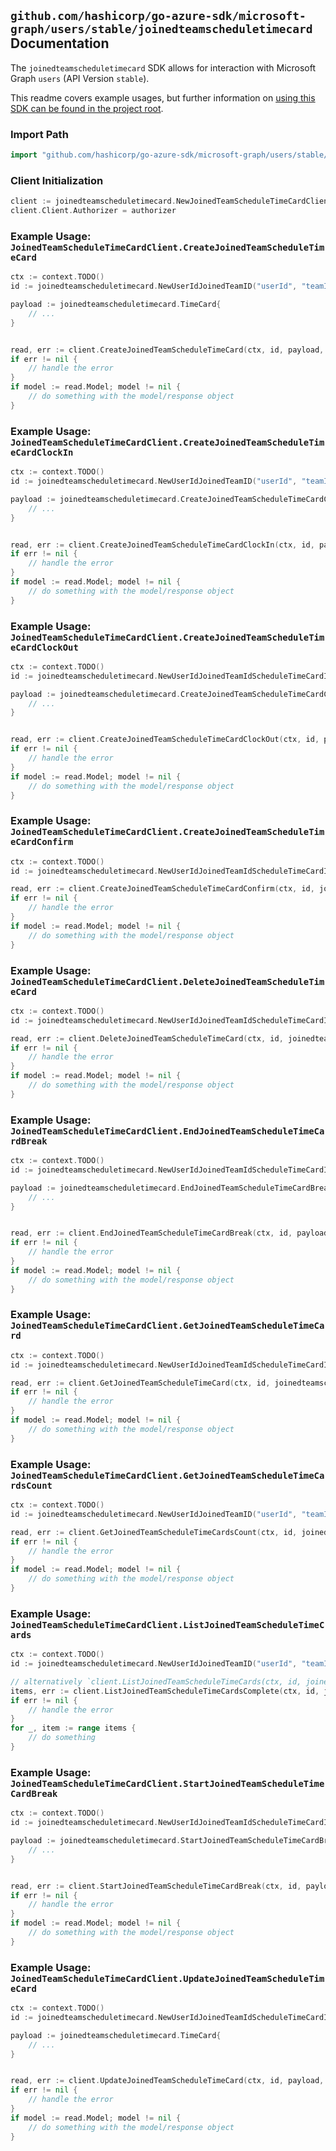 
## `github.com/hashicorp/go-azure-sdk/microsoft-graph/users/stable/joinedteamscheduletimecard` Documentation

The `joinedteamscheduletimecard` SDK allows for interaction with Microsoft Graph `users` (API Version `stable`).

This readme covers example usages, but further information on [using this SDK can be found in the project root](https://github.com/hashicorp/go-azure-sdk/tree/main/docs).

### Import Path

```go
import "github.com/hashicorp/go-azure-sdk/microsoft-graph/users/stable/joinedteamscheduletimecard"
```


### Client Initialization

```go
client := joinedteamscheduletimecard.NewJoinedTeamScheduleTimeCardClientWithBaseURI("https://graph.microsoft.com")
client.Client.Authorizer = authorizer
```


### Example Usage: `JoinedTeamScheduleTimeCardClient.CreateJoinedTeamScheduleTimeCard`

```go
ctx := context.TODO()
id := joinedteamscheduletimecard.NewUserIdJoinedTeamID("userId", "teamId")

payload := joinedteamscheduletimecard.TimeCard{
	// ...
}


read, err := client.CreateJoinedTeamScheduleTimeCard(ctx, id, payload, joinedteamscheduletimecard.DefaultCreateJoinedTeamScheduleTimeCardOperationOptions())
if err != nil {
	// handle the error
}
if model := read.Model; model != nil {
	// do something with the model/response object
}
```


### Example Usage: `JoinedTeamScheduleTimeCardClient.CreateJoinedTeamScheduleTimeCardClockIn`

```go
ctx := context.TODO()
id := joinedteamscheduletimecard.NewUserIdJoinedTeamID("userId", "teamId")

payload := joinedteamscheduletimecard.CreateJoinedTeamScheduleTimeCardClockInRequest{
	// ...
}


read, err := client.CreateJoinedTeamScheduleTimeCardClockIn(ctx, id, payload, joinedteamscheduletimecard.DefaultCreateJoinedTeamScheduleTimeCardClockInOperationOptions())
if err != nil {
	// handle the error
}
if model := read.Model; model != nil {
	// do something with the model/response object
}
```


### Example Usage: `JoinedTeamScheduleTimeCardClient.CreateJoinedTeamScheduleTimeCardClockOut`

```go
ctx := context.TODO()
id := joinedteamscheduletimecard.NewUserIdJoinedTeamIdScheduleTimeCardID("userId", "teamId", "timeCardId")

payload := joinedteamscheduletimecard.CreateJoinedTeamScheduleTimeCardClockOutRequest{
	// ...
}


read, err := client.CreateJoinedTeamScheduleTimeCardClockOut(ctx, id, payload, joinedteamscheduletimecard.DefaultCreateJoinedTeamScheduleTimeCardClockOutOperationOptions())
if err != nil {
	// handle the error
}
if model := read.Model; model != nil {
	// do something with the model/response object
}
```


### Example Usage: `JoinedTeamScheduleTimeCardClient.CreateJoinedTeamScheduleTimeCardConfirm`

```go
ctx := context.TODO()
id := joinedteamscheduletimecard.NewUserIdJoinedTeamIdScheduleTimeCardID("userId", "teamId", "timeCardId")

read, err := client.CreateJoinedTeamScheduleTimeCardConfirm(ctx, id, joinedteamscheduletimecard.DefaultCreateJoinedTeamScheduleTimeCardConfirmOperationOptions())
if err != nil {
	// handle the error
}
if model := read.Model; model != nil {
	// do something with the model/response object
}
```


### Example Usage: `JoinedTeamScheduleTimeCardClient.DeleteJoinedTeamScheduleTimeCard`

```go
ctx := context.TODO()
id := joinedteamscheduletimecard.NewUserIdJoinedTeamIdScheduleTimeCardID("userId", "teamId", "timeCardId")

read, err := client.DeleteJoinedTeamScheduleTimeCard(ctx, id, joinedteamscheduletimecard.DefaultDeleteJoinedTeamScheduleTimeCardOperationOptions())
if err != nil {
	// handle the error
}
if model := read.Model; model != nil {
	// do something with the model/response object
}
```


### Example Usage: `JoinedTeamScheduleTimeCardClient.EndJoinedTeamScheduleTimeCardBreak`

```go
ctx := context.TODO()
id := joinedteamscheduletimecard.NewUserIdJoinedTeamIdScheduleTimeCardID("userId", "teamId", "timeCardId")

payload := joinedteamscheduletimecard.EndJoinedTeamScheduleTimeCardBreakRequest{
	// ...
}


read, err := client.EndJoinedTeamScheduleTimeCardBreak(ctx, id, payload, joinedteamscheduletimecard.DefaultEndJoinedTeamScheduleTimeCardBreakOperationOptions())
if err != nil {
	// handle the error
}
if model := read.Model; model != nil {
	// do something with the model/response object
}
```


### Example Usage: `JoinedTeamScheduleTimeCardClient.GetJoinedTeamScheduleTimeCard`

```go
ctx := context.TODO()
id := joinedteamscheduletimecard.NewUserIdJoinedTeamIdScheduleTimeCardID("userId", "teamId", "timeCardId")

read, err := client.GetJoinedTeamScheduleTimeCard(ctx, id, joinedteamscheduletimecard.DefaultGetJoinedTeamScheduleTimeCardOperationOptions())
if err != nil {
	// handle the error
}
if model := read.Model; model != nil {
	// do something with the model/response object
}
```


### Example Usage: `JoinedTeamScheduleTimeCardClient.GetJoinedTeamScheduleTimeCardsCount`

```go
ctx := context.TODO()
id := joinedteamscheduletimecard.NewUserIdJoinedTeamID("userId", "teamId")

read, err := client.GetJoinedTeamScheduleTimeCardsCount(ctx, id, joinedteamscheduletimecard.DefaultGetJoinedTeamScheduleTimeCardsCountOperationOptions())
if err != nil {
	// handle the error
}
if model := read.Model; model != nil {
	// do something with the model/response object
}
```


### Example Usage: `JoinedTeamScheduleTimeCardClient.ListJoinedTeamScheduleTimeCards`

```go
ctx := context.TODO()
id := joinedteamscheduletimecard.NewUserIdJoinedTeamID("userId", "teamId")

// alternatively `client.ListJoinedTeamScheduleTimeCards(ctx, id, joinedteamscheduletimecard.DefaultListJoinedTeamScheduleTimeCardsOperationOptions())` can be used to do batched pagination
items, err := client.ListJoinedTeamScheduleTimeCardsComplete(ctx, id, joinedteamscheduletimecard.DefaultListJoinedTeamScheduleTimeCardsOperationOptions())
if err != nil {
	// handle the error
}
for _, item := range items {
	// do something
}
```


### Example Usage: `JoinedTeamScheduleTimeCardClient.StartJoinedTeamScheduleTimeCardBreak`

```go
ctx := context.TODO()
id := joinedteamscheduletimecard.NewUserIdJoinedTeamIdScheduleTimeCardID("userId", "teamId", "timeCardId")

payload := joinedteamscheduletimecard.StartJoinedTeamScheduleTimeCardBreakRequest{
	// ...
}


read, err := client.StartJoinedTeamScheduleTimeCardBreak(ctx, id, payload, joinedteamscheduletimecard.DefaultStartJoinedTeamScheduleTimeCardBreakOperationOptions())
if err != nil {
	// handle the error
}
if model := read.Model; model != nil {
	// do something with the model/response object
}
```


### Example Usage: `JoinedTeamScheduleTimeCardClient.UpdateJoinedTeamScheduleTimeCard`

```go
ctx := context.TODO()
id := joinedteamscheduletimecard.NewUserIdJoinedTeamIdScheduleTimeCardID("userId", "teamId", "timeCardId")

payload := joinedteamscheduletimecard.TimeCard{
	// ...
}


read, err := client.UpdateJoinedTeamScheduleTimeCard(ctx, id, payload, joinedteamscheduletimecard.DefaultUpdateJoinedTeamScheduleTimeCardOperationOptions())
if err != nil {
	// handle the error
}
if model := read.Model; model != nil {
	// do something with the model/response object
}
```

